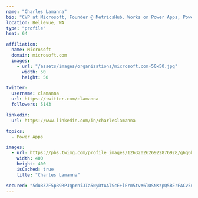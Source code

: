 ```yaml
---
name: "Charles Lamanna"
bio: "CVP at Microsoft, Founder @ MetricsHub. Works on Power Apps, Power Automate, Power Virtual Agent, Common Data Service and Dynamics 365."
location: Bellevue, WA
type: "profile"
heat: 64

affiliation:
  name: Microsoft
  domain: microsoft.com
  images:
    - url: "/assets/images/organizations/microsoft.com-50x50.jpg"
      width: 50
      height: 50

twitter:
  username: clamanna
  url: https://twitter.com/clamanna
  followers: 5143

linkedin:
  url: https://www.linkedin.com/in/charleslamanna

topics:
  - Power Apps

images:
  - url: https://pbs.twimg.com/profile_images/1263202626922876928/g6qGbHZ-_400x400.jpg
    width: 400
    height: 400
    isCached: true
    title: "Charles Lamanna"

secured: "5du83ZF5pB9RPJqprniJIa5NyDtAAlScE+lErm5tvX6lOSNKzpQ5BErFACv5ucjbLCDdxThQbfV215voiGlPTODYf7i8LIow4/mMz/l3yKVwE4SPGg021NIYzkhdlKz4DZx9lj7+YkResjALxTUzzVl3v6ECPF3+5+qouv8GmXpELy23UuB4nozlwr3Vgi2oJIc6u3r0UEjvQKfwalujJILq7e15bodwYcypo+FBUo8K4IE1rS491wNmpvIf7wssDvlMhK3gtCd0H98jyvXu7vY31L/UYa+ptoy26XvFJyx3m6KtGW0J9B4HZ3b2DlqIcIN6QWG5avMmXFt9I9e791pSR1W/J+tCLTRuR+ZPaquwicwqNImq1zcE1t8Rj2of1vyUIRh0JbNCmjdYYlKGTJ2oEKcLLAqkc9CF8qVkXd4=;MsX+KDIBSQUsi5xTAxpnXg=="
---
```


